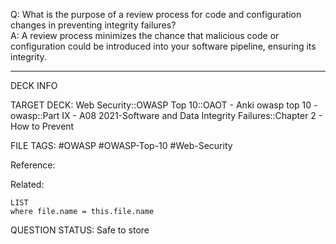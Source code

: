 Q: What is the purpose of a review process for code and configuration changes in preventing integrity failures?  
A: A review process minimizes the chance that malicious code or configuration could be introduced into your software pipeline, ensuring its integrity.
<!--ID: 1697070648592-->

---

DECK INFO

TARGET DECK: Web Security::OWASP Top 10::OAOT - Anki owasp top 10 - owasp::Part IX - A08 2021-Software and Data Integrity Failures::Chapter 2 - How to Prevent

FILE TAGS: #OWASP #OWASP-Top-10 #Web-Security

Reference:

Related:

```dataview
LIST
where file.name = this.file.name
```

QUESTION STATUS: Safe to store